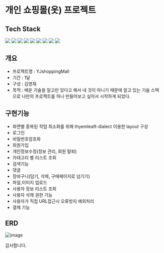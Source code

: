 # 개인 쇼핑몰(옷) 프로젝트
## Tech Stack
<img src="https://img.shields.io/badge/Java-3766AB?style=flat-square&logo=Java&logoColor=white"/></a>
<img src="https://img.shields.io/badge/SpringBoot-3766AB?style=flat-square&logo=SpringBoot&logoColor=white"/></a>
<img src="https://img.shields.io/badge/javascript-3766AB?style=flat-square&logo=javascript&logoColor=white"/></a>
<img src="https://img.shields.io/badge/jquery-3766AB?style=flat-square&logo=jquery&logoColor=white"/></a>
<img src="https://img.shields.io/badge/jpa-3766AB?style=flat-square&logo=jpa&logoColor=white"/></a>
<img src="https://img.shields.io/badge/h2-3766AB?style=flat-square&logo=h2&logoColor=white"/></a>
<img src="https://img.shields.io/badge/thymeleaf-3766AB?style=flat-square&logo=thymeleaf&logoColor=white"/></a>
<img src="https://img.shields.io/badge/springSecurity-3766AB?style=flat-square&logo=springSecurity&logoColor=white"/></a>
<img src="https://img.shields.io/badge/MYSQL-3766AB?style=flat-square&logo=MYSQL&logoColor=white"/></a>
## 개요
- 프로젝트명 : YJshoppingMall
- 기간 : 1달
- 구성 : 김영재
- 목적 : 배운 기술을 알고만 있다고 해서 내 것이 아니기 때문에 알고 있는 기술 스텍으로
         나만의 프로젝트를 하나 만들어보고 싶어서 시작하게 되었다.

## 구현기능
- 화면별 중복된 작업 최소화를 위해 thyemleaft-dialect 이용한 layout 구성
- 로그인
- 비밀번호암호화
- 회원가입
- 개인정보수정(정보 관리, 회원 탈퇴)
- 카테고리 별 리스트 조회
- 검색기능
- 댓글
- 장바구니(담기, 삭제, 구매페이지로 넘기기)
- 파일,이미지 업로드
- 사용자 정보 리스트 조회
- 사용자 삭제 권한 기능
- 사용자가 직접 URL접근시 오류방지 예외처리
- 결제 기능


## ERD
![image](https://user-images.githubusercontent.com/73875312/149170340-6f469c3d-02fd-4e64-8e75-397abc33a1a8.png)


감사합니다.



